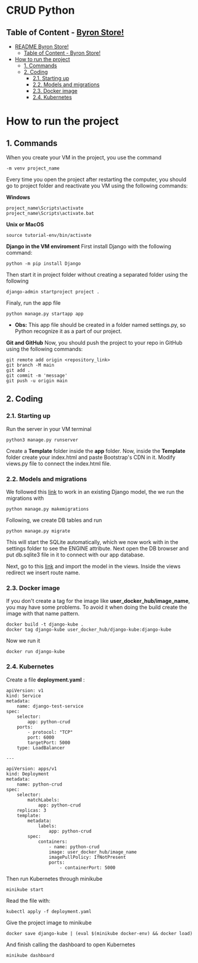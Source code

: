 # CRUD Python




## Table of Content - [Byron Store!](#welcome-to-byron-store)
- [README Byron Store!](#readme-byron-store)
	- [Table of Content - Byron Store!](#table-of-content---byron-store)
- [How to run the project](#how-to-run-the-project)
	- [1. Commands](#1-commands)
	- [2. Coding](#2-coding)
		- [2.1. Starting up](#21-starting-up)
		- [2.2. Models and migrations](#22-models-and-migrations)
		- [2.3. Docker image](#23-docker-image)
		- [2.4. Kubernetes](#24-kubernetes)



# How to run the project
## 1. Commands
When you create your VM in the project, you use the command 
```
-m venv project_name
```

Every time you open the project after restarting the computer, you should go to project folder and reactivate you VM using the following commands:

**Windows**
```
project_name\Scripts\activate    
project_name\Scripts\activate.bat
```

**Unix or MacOS**
```
source tutorial-env/bin/activate
```

**Django in the VM enviroment**
First install Django with the following command:
```
python -m pip install Django
```

Then start it in project folder without creating a separated folder using the following
```
django-admin startproject project .
```

Finaly, run the app file 
```
python manage.py startapp app
```

- **Obs:** This app file should be created in a folder named settings.py, so Python recognize it as a part of our project.

**Git and GitHub**
Now, you should push the project to your repo in GitHub using the following commands:
```
git remote add origin <repository_link>
git branch -M main
git add .
git commit -m 'message'
git push -u origin main
```

## 2. Coding
### 2.1. Starting up
Run the server in your VM terminal
```
python3 manage.py runserver
```

Create a **Template** folder inside the **app** folder. Now, inside the **Template** folder create your index.html and paste Bootstrap's CDN in it.
Modify views.py file to connect the index.html file.

### 2.2. Models and migrations
We followed this [link](https://docs.djangoproject.com/en/3.2/topics/db/models/#field-types) to work in an existing Django model, the we run the migrations with
```
python manage.py makemigrations
```

Following, we create DB tables and run
```
python manage.py migrate
```
This will start the SQLite automatically, which we now work with in the settings folder to see the ENGINE attribute. Next open the DB browser and put db.sqlite3 file in it to connect with our app database.

Next, go to this [link](https://docs.djangoproject.com/en/3.2/topics/forms/modelforms/) and import the model in the views.
Inside the views redirect we insert route name.


### 2.3. Docker image
If you don't create a tag for the image like **user_docker_hub/image_name**, you may have some problems. To avoid it when doing the build create the image with that name pattern.
```
docker build -t django-kube .
docker tag django-kube user_docker_hub/django-kube:django-kube
```

Now we run it
```
docker run django-kube
```


### 2.4. Kubernetes
Create a file **deployment.yaml** :
```
apiVersion: v1 
kind: Service 
metadata: 
	name: django-test-service 
spec: 
	selector: 
		app: python-crud 
	ports: 
		- protocol: "TCP" 
		port: 6000 
		targetPort: 5000 
	type: LoadBalancer

--- 

apiVersion: apps/v1 
kind: Deployment 
metadata: 
	name: python-crud 
spec: 
	selector: 
		matchLabels: 
			app: python-crud 
	replicas: 3 
	template: 
		metadata: 
			labels: 
				app: python-crud 
		spec: 
			containers: 
				- name: python-crud 
				image: user_docker_hub/image_name 
				imagePullPolicy: IfNotPresent 
				ports: 
					- containerPort: 5000
```

Then run Kubernetes through minikube
```
minikube start
```

Read the file with:
```
kubectl apply -f deployment.yaml
```

Give the project image to minikube
```
docker save django-kube | (eval $(minikube docker-env) && docker load)
```

And finish calling the dashboard to open Kubernetes
```
minikube dashboard